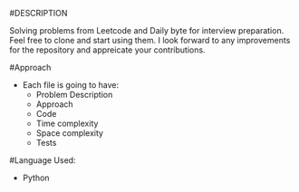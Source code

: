 #DESCRIPTION

Solving problems from Leetcode and Daily byte for interview preparation. Feel free to clone and start using them. I look forward to any improvements for the repository and appreicate your contributions. 

#Approach

- Each file is going to have:
  - Problem Description
  - Approach
  - Code
  - Time complexity
  - Space complexity
  - Tests

#Language Used:
 - Python

